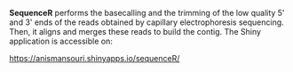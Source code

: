 **SequenceR** performs the basecalling and the trimming of the low quality 5' and 3' ends of the reads obtained by capillary electrophoresis sequencing. Then, it aligns and merges these reads to build the contig. The Shiny application is accessible on:

https://anismansouri.shinyapps.io/sequenceR/
